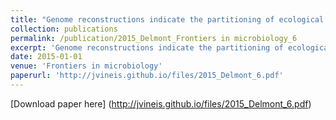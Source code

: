 ```yaml
---
title: "Genome reconstructions indicate the partitioning of ecological functions inside a phytoplankton bloom in the Amundsen Sea Antarctica"
collection: publications
permalink: /publication/2015_Delmont_Frontiers in microbiology_6
excerpt: 'Genome reconstructions indicate the partitioning of ecological functions inside a phytoplankton bloom in the Amundsen Sea Antarctica'
date: 2015-01-01
venue: 'Frontiers in microbiology'
paperurl: 'http://jvineis.github.io/files/2015_Delmont_6.pdf'
---
```

[Download paper here] (http://jvineis.github.io/files/2015_Delmont_6.pdf)